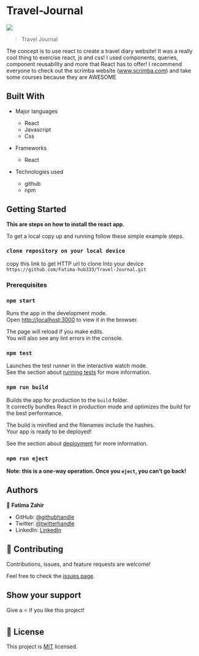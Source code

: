 # Travel-Journal

![](https://img.shields.io/badge/TravelJournal-blueviolet)


> Travel Journal

The concept is to use react to create a travel diary website!
It was a really cool thing to exercise react, js and css! I used components, queries, component reusability and more that React has to offer! I recommend everyone to check out the scrimba website (www.scrimba.com) and take some courses because they are AWESOME

## Built With

- Major languages
  - React
  - Javascript
  - Css

- Frameworks
  - React 

- Technologies used
  - github
  - npm

## Getting Started

**This are steps on how to install the react app.**

To get a local copy up and running follow these simple example steps.

### `clone repository on your local device`

copy this link to get HTTP url to clone Into your device `https://github.com/Fatima-hub333/Travel-Journal.git`


### Prerequisites

### `npm start`

Runs the app in the development mode.\
Open [http://localhost:3000](http://localhost:3000) to view it in the browser.

The page will reload if you make edits.\
You will also see any lint errors in the console.

### `npm test`

Launches the test runner in the interactive watch mode.\
See the section about [running tests](https://facebook.github.io/create-react-app/docs/running-tests) for more information.

### `npm run build`

Builds the app for production to the `build` folder.\
It correctly bundles React in production mode and optimizes the build for the best performance.

The build is minified and the filenames include the hashes.\
Your app is ready to be deployed!

See the section about [deployment](https://facebook.github.io/create-react-app/docs/deployment) for more information.

### `npm run eject`

**Note: this is a one-way operation. Once you `eject`, you can’t go back!**

## Authors

👤 **Fatima Zahir**

- GitHub: [@githubhandle](https://github.com/Fatima-hub333)
- Twitter: [@twitterhandle](https://twitter.com/Fatima_developr)
- LinkedIn: [LinkedIn](https://www.linkedin.com/in/full-stack-webdeveloper-181583234/)

## 🤝 Contributing

Contributions, issues, and feature requests are welcome!

Feel free to check the [issues page](https://github.com/Fatima-hub333/Travel-Journal/issues).

## Show your support

Give a ⭐️ if you like this project!


## 📝 License

This project is [MIT](./MIT.md) licensed.
